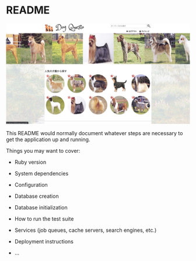 # README
![画像名](https://github.com/ekusuy26/dog-picture-book/blob/master/reademe_image/top-page1.jpg)


This README would normally document whatever steps are necessary to get the
application up and running.

Things you may want to cover:

* Ruby version

* System dependencies

* Configuration

* Database creation

* Database initialization

* How to run the test suite

* Services (job queues, cache servers, search engines, etc.)

* Deployment instructions

* ...
